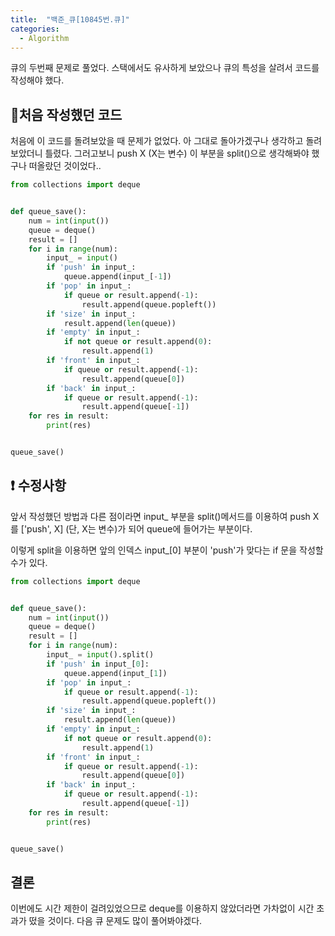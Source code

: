 ```yaml
---
title:  "백준_큐[10845번.큐]"
categories:
  - Algorithm
---
```


큐의 두번째 문제로 풀었다.
스택에서도 유사하게 보았으나 큐의 특성을 살려서 코드를 작성해야 했다.

## 🎨처음 작성했던 코드

처음에 이 코드를 돌려보았을 때 문제가 없었다.
아 그대로 돌아가겠구나 생각하고 돌려보았더니 틀렸다.
그러고보니 push X (X는 변수) 이 부분을 split()으로 생각해봐야 했구나 떠올랐던 것이었다..

```python
from collections import deque


def queue_save():
    num = int(input())
    queue = deque()
    result = []
    for i in range(num):
        input_ = input()
        if 'push' in input_:
            queue.append(input_[-1])
        if 'pop' in input_:
            if queue or result.append(-1):
                result.append(queue.popleft())
        if 'size' in input_:
            result.append(len(queue))
        if 'empty' in input_:
            if not queue or result.append(0):
                result.append(1)
        if 'front' in input_:
            if queue or result.append(-1):
                result.append(queue[0])
        if 'back' in input_:
            if queue or result.append(-1):
                result.append(queue[-1])
    for res in result:
        print(res)


queue_save()
```

## ❗ 수정사항
앞서 작성했던 방법과 다른 점이라면 input_ 부분을 split()메서드를 이용하여 push X를 ['push', X] (단, X는 변수)가 되어 queue에 들어가는 부분이다.

이렇게 split을 이용하면 앞의 인덱스 input_[0] 부분이 'push'가 맞다는 if 문을 작성할 수가 있다.

```python
from collections import deque


def queue_save():
    num = int(input())
    queue = deque()
    result = []
    for i in range(num):
        input_ = input().split()
        if 'push' in input_[0]:
            queue.append(input_[1])
        if 'pop' in input_:
            if queue or result.append(-1):
                result.append(queue.popleft())
        if 'size' in input_:
            result.append(len(queue))
        if 'empty' in input_:
            if not queue or result.append(0):
                result.append(1)
        if 'front' in input_:
            if queue or result.append(-1):
                result.append(queue[0])
        if 'back' in input_:
            if queue or result.append(-1):
                result.append(queue[-1])
    for res in result:
        print(res)


queue_save()
```


## 결론
이번에도 시간 제한이 걸려있었으므로 deque를 이용하지 않았더라면 가차없이 시간 초과가 떴을 것이다.
다음 큐 문제도 많이 풀어봐야겠다.